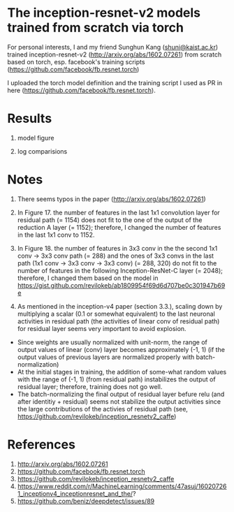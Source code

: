 # The inception-resnet-v2 models trained from scratch via torch 

For personal interests, I and my friend Sunghun Kang (shuni@kaist.ac.kr) trained inception-resnet-v2 (http://arxiv.org/abs/1602.07261) from scratch based on torch, esp. facebook's training scripts (https://github.com/facebook/fb.resnet.torch)

I uploaded the torch model definition and the training script I used as PR in here (https://github.com/facebook/fb.resnet.torch). 

# Results

1. model figure

2. log comparisions

# Notes

1. There seems typos in the paper (http://arxiv.org/abs/1602.07261)
  1. In Figure 17. the number of features in the last 1x1 convolution layer for residual path (= 1154) does not fit to the one of the output of the reduction A layer (= 1152); therefore, I changed the number of features in the last 1x1 conv to 1152. 

  2. In Figure 18. the number of features in 3x3 conv in the the second 1x1 conv -> 3x3 conv path (= 288) and the ones of 3x3 convs in the last path (1x1 conv -> 3x3 conv -> 3x3 conv) (= 288, 320) do not fit to the number of features in the following Inception-ResNet-C layer (= 2048); therefore, I changed them based on the model in https://gist.github.com/revilokeb/ab1809954f69d6d707be0c301947b69e

2. As mentioned in the inception-v4 paper (section 3.3.), scaling down by multiplying a scalar (0.1 or somewhat equivalent) to the last neuronal activities in residual path (the activities of linear conv of residual path) for residual layer seems very important to avoid explosion.
  * Since weights are usually normalized with unit-norm, the range of output values of linear (conv) layer becomes approximately (-1, 1) (if the output values of previous layers are normalized properly with batch-normalization)
  * At the initial stages in training, the addition of some-what random values with the range of (-1, 1) (from residual path) instabilizes the output of residual layer; therefore, training does not go well. 
  * The batch-normalizing the final output of residual layer befure relu (and after identitiy + residual) seems not stabilize the output activities since the large contributions of the activies of residual path (see, https://github.com/revilokeb/inception_resnetv2_caffe)


# References 
1. http://arxiv.org/abs/1602.07261
2. https://github.com/facebook/fb.resnet.torch
3. https://github.com/revilokeb/inception_resnetv2_caffe
4. https://www.reddit.com/r/MachineLearning/comments/47asuj/160207261_inceptionv4_inceptionresnet_and_the/?
5. https://github.com/beniz/deepdetect/issues/89

